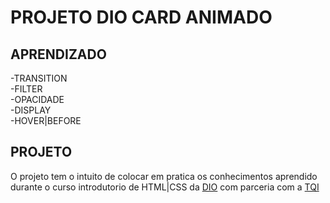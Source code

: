 # PROJETO DIO CARD ANIMADO  
## APRENDIZADO  
-TRANSITION  
-FILTER  
-OPACIDADE  
-DISPLAY  
-HOVER|BEFORE  

## PROJETO

O projeto tem o intuito de colocar em pratica os conhecimentos aprendido durante o curso introdutorio de HTML|CSS da [DIO](https://www.dio.me/) com parceria com a [TQI](https://www.tqi.com.br/)  




